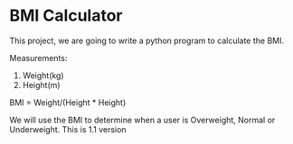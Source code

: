 # BMI Calculator

This project, we are going to write a python program to calculate the BMI.

Measurements:

1. Weight(kg)
2. Height(m)

BMI = Weight/(Height * Height)

We will use the BMI to determine when a user is Overweight, Normal or Underweight.
This is 1.1 version
